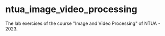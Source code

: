 # ntua_image_video_processing
The lab exercises of the course "Image and Video Processing" of NTUA - 2023.
